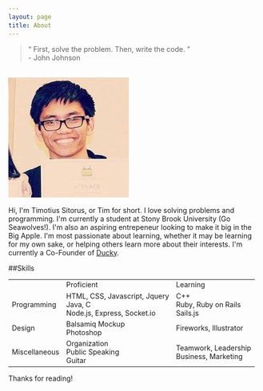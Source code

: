 ```yaml
---
layout: page
title: About
---
```


<blockquote>
  “ First, solve the problem. Then, write the code. ” <br />- John Johnson
</blockquote>

<br/>
<img src="/public/pic.jpg"><img>

Hi, I'm Timotius Sitorus, or Tim for short. I love solving problems and programming. I'm currently a student at Stony Brook University (Go Seawolves!). I'm also an aspiring entrepeneur looking to make it big in the Big Apple. I'm most passionate about learning, whether it may be learning for my own sake, or helping others learn more about their interests. I'm currently a Co-Founder of [Ducky](http://theducky.co).


##Skills

<table>
	<tr>
		<td></td>
		<td>Proficient</td>
		<td>Learning</td>
	</tr>
	<tr>
		<td>Programming</td>
		<td>HTML, CSS, Javascript, Jquery <br/>
			Java, C <br/>
			Node.js, Express, Socket.io</td>
		<td>C++ <br/>
			Ruby, Ruby on Rails<br/>
			Sails.js</td>
	</tr>
	<tr>
		<td>Design</td>
		<td>Balsamiq Mockup<br/>
			Photoshop</td>
		<td>Fireworks, Illustrator</td>
	</tr>
	<tr>
		<td>Miscellaneous</td>
		<td>Organization<br/>
			Public Speaking<br/>
			Guitar</td>
		<td>Teamwork, Leadership<br/>
			Business, Marketing</td>
	</tr>
</table>


Thanks for reading!
